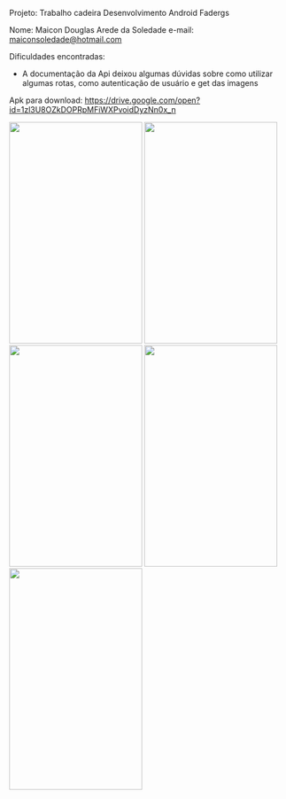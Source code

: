 Projeto: Trabalho cadeira Desenvolvimento Android Fadergs

Nome: Maicon Douglas Arede da Soledade
e-mail: maiconsoledade@hotmail.com

Dificuldades encontradas:

- A documentação da Api deixou algumas dúvidas sobre como utilizar algumas rotas, como autenticação de usuário e get das imagens

Apk para download: https://drive.google.com/open?id=1zl3U8OZkDOPRpMFiWXPvoidDyzNn0x_n

<img src="https://user-images.githubusercontent.com/29831309/46568536-9d46ec80-c914-11e8-8a55-d34e24548835.png"  width="240" height="400">

<img src="https://user-images.githubusercontent.com/29831309/46568537-9d46ec80-c914-11e8-8709-393dac3649f1.png"  width="240" height="400">

<img src="https://user-images.githubusercontent.com/29831309/46568538-9d46ec80-c914-11e8-9bbd-6ccb6c5cb48b.png"  width="240" height="400">

<img src="https://user-images.githubusercontent.com/29831309/46568539-9d46ec80-c914-11e8-9560-d65fa9289c3b.png" width="240" height="400">

<img src="https://user-images.githubusercontent.com/29831309/46568540-9ddf8300-c914-11e8-8bca-de8258b2323d.png"  width="240" height="400">
